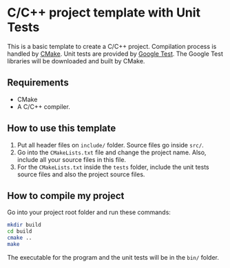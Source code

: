 # C/C++ project template with Unit Tests

This is a basic template to create a C/C++ project. Compilation process is handled by [CMake](https://cmake.org/). Unit tests are provided by [Google Test](https://github.com/google/googletest). The Google Test libraries will be downloaded and built by CMake.

## Requirements
+ CMake
+ A C/C++ compiler.

## How to use this template
1. Put all header files on `include/` folder. Source files go inside `src/`.
2. Go into the `CMakeLists.txt` file and change the project name. Also, include all your source files in this file. 
3. For the `CMakeLists.txt` inside the `tests` folder, include the unit tests source files and also the project source files.

## How to compile my project
Go into your project root folder and run these commands:
```bash
mkdir build
cd build
cmake ..
make
```

The executable for the program and the unit tests will be in the `bin/` folder.

